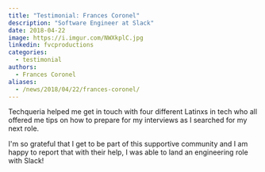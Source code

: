 ```yaml
---
title: "Testimonial: Frances Coronel"
description: "Software Engineer at Slack"
date: 2018-04-22
image: https://i.imgur.com/NWXkplC.jpg
linkedin: fvcproductions
categories:
  - testimonial
authors:
  - Frances Coronel
aliases:
  - /news/2018/04/22/frances-coronel/
---
```


Techqueria helped me get in touch with four different Latinxs in tech who all offered me tips on how to prepare for my interviews as I searched for my next role.

I'm so grateful that I get to be part of this supportive community and I am happy to report that with their help, I was able to land an engineering role with Slack!
